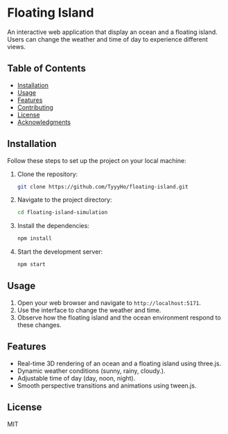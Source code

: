 # Floating Island

An interactive web application that display an ocean and a floating island. Users can change the weather and time of day to experience different views.

## Table of Contents

- [Installation](#installation)
- [Usage](#usage)
- [Features](#features)
- [Contributing](#contributing)
- [License](#license)
- [Acknowledgments](#acknowledgments)

## Installation

Follow these steps to set up the project on your local machine:

1. Clone the repository:

   ```bash
   git clone https://github.com/TyyyHo/floating-island.git
   ```

2. Navigate to the project directory:

   ```bash
   cd floating-island-simulation
   ```

3. Install the dependencies:

   ```bash
   npm install
   ```

4. Start the development server:
   ```bash
   npm start
   ```

## Usage

1. Open your web browser and navigate to `http://localhost:5171`.
2. Use the interface to change the weather and time.
3. Observe how the floating island and the ocean environment respond to these changes.

## Features

- Real-time 3D rendering of an ocean and a floating island using three.js.
- Dynamic weather conditions (sunny, rainy, cloudy.).
- Adjustable time of day (day, noon, night).
- Smooth perspective transitions and animations using tween.js.

## License

MIT
